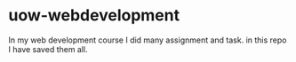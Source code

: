 # uow-webdevelopment
In my web development course I did many assignment and task. in this repo I have saved them all.
